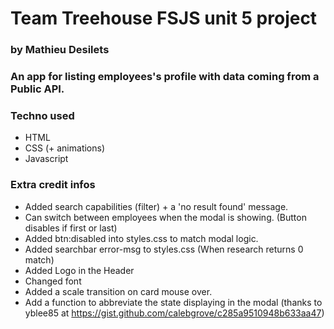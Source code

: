 # Team Treehouse FSJS unit 5 project
### by Mathieu Desilets

### An app for listing employees's profile with data coming from a Public API.

### Techno used
- HTML
- CSS (+ animations)
- Javascript

### Extra credit infos 
- Added search capabilities (filter) + a 'no result found' message.
- Can switch between employees when the modal is showing. (Button disables if first or last)
- Added btn:disabled into styles.css to match modal logic.
- Added searchbar error-msg to styles.css (When research returns 0 match)
- Added Logo in the Header
- Changed font
- Added a scale transition on card mouse over.
- Add a function to abbreviate the state displaying in the modal (thanks to yblee85 at https://gist.github.com/calebgrove/c285a9510948b633aa47)


